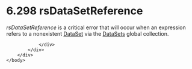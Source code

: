 <html dir="LTR" xmlns:mshelp="http://msdn.microsoft.com/mshelp" xmlns:ddue="http://ddue.schemas.microsoft.com/authoring/2003/5" xmlns:xlink="http://www.w3.org/1999/xlink" xmlns:tool="http://www.microsoft.com/tooltip">
    <head>
        <meta http-equiv="Content-Type" content="text/html; CHARSET=utf-8"></meta>
        <meta name="save" content="history"></meta>
        <title>6.298 rsDataSetReference</title>
        <xml>
            <mshelp:toctitle title="6.298 rsDataSetReference"></mshelp:toctitle>
            <mshelp:rltitle title="[MS-RDL]: rsDataSetReference"></mshelp:rltitle>
            <mshelp:keyword index="A" term="aafe9684-94ee-4592-aece-280f9fe20afc"></mshelp:keyword>
            <mshelp:attr name="DCSext.ContentType" value="open specification"></mshelp:attr>
            <mshelp:attr name="AssetID" value="aafe9684-94ee-4592-aece-280f9fe20afc"></mshelp:attr>
            <mshelp:attr name="TopicType" value="kbRef"></mshelp:attr>
            <mshelp:attr name="DCSext.Title" value="[MS-RDL]: rsDataSetReference" />
        </xml>
    </head>
    <body>
        <div id="header">
            <h1 class="heading">6.298 rsDataSetReference</h1>
        </div>
        <div id="mainSection">
            <div id="mainBody">
                <div id="allHistory" class="saveHistory"></div>
                <div id="sectionSection0" class="section" name="collapseableSection">
                    

<p><i>rsDataSetReference</i> is a critical error that will
occur when an expression refers to a nonexistent <a href="a14782b0-2e2f-4305-83a3-3de3fd750b6a.htm">DataSet</a> via the <a href="8a8301cb-c9b3-48ca-84fb-03e8724f959f.htm">DataSets</a> global
collection.</p>


                </div>
            </div>
        </div>
    </body>
</html>